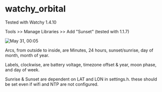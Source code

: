 # watchy_orbital

Tested with Watchy 1.4.10

Tools >> Manage Libraries >> Add "Sunset" (tested with 1.1.7)

![May 31, 00:05](watchy_orbital.jpg)

Arcs, from outside to inside, are Minutes, 24 hours, sunset/sunrise, day of month, month of year. 

Labels, clockwise, are battery voltage, timezone offset & year, moon phase, and day of week.

Sunrise & Sunset are dependent on LAT and LON in settings.h. these should be set even if wifi and NTP are not configured. 


